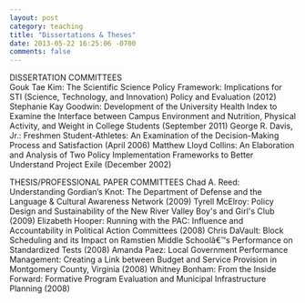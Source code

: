 ```yaml
---
layout: post
category: teaching
title: "Dissertations & Theses"
date: 2013-05-22 16:25:06 -0700
comments: false
---
```


DISSERTATION	COMMITTEES<br />
Gouk Tae Kim: The	Scientific	Science Policy Framework: Implications for STI	(Science,	Technology,	and	Innovation)	Policy and Evaluation	(2012)
Stephanie Kay Goodwin: Development of the University Health Index to	Examine the Interface between	Campus Environment and Nutrition,	Physical Activity, and	Weight in	College Students (September 2011)
George R.	Davis,	Jr.: Freshmen Student-Athletes: An Examination	of the Decision-Making Process and Satisfaction	(April 2006)
Matthew	Lloyd Collins: An	Elaboration	and Analysis of Two Policy Implementation	Frameworks to	Better Understand Project Exile (December	2002)

THESIS/PROFESSIONAL PAPER COMMITTEES
Chad	A. Reed: Understanding Gordian’s Knot: The Department	of Defense and	the Language & Cultural Awareness Network
(2009)
Tyrell McElroy: Policy Design	and	Sustainability of the New River Valley Boy's and	Girl's Club	(2009)
Elizabeth	Hooper: Running with	the PAC: Influence and Accountability in	Political Action	Committees (2008)
Chris DaVault: Block	Scheduling and	its Impact on	Ramstien Middle Schoolâ€™s Performance	on Standardized	Tests (2008)
Amanda	Paez: Local Government Performance Management: Creating a	Link	between	Budget	and	Service Provision	in
Montgomery County,	Virginia	(2008)
Whitney Bonham: From the Inside Forward: Formative Program Evaluation	and	Municipal Infrastructure Planning (2008)
